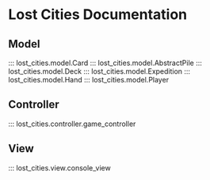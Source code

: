# Lost Cities Documentation

## Model

::: lost_cities.model.Card
::: lost_cities.model.AbstractPile
::: lost_cities.model.Deck
::: lost_cities.model.Expedition
::: lost_cities.model.Hand
::: lost_cities.model.Player

## Controller

::: lost_cities.controller.game_controller

## View

::: lost_cities.view.console_view
